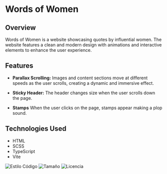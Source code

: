 # Words of Women

## Overview

Words of Women is a website showcasing quotes by influential women. The website features a clean and modern design with animations and interactive elements to enhance the user experience.

## Features

- **Parallax Scrolling:** Images and content sections move at different speeds as the user scrolls, creating a dynamic and immersive effect.

- **Sticky Header:** The header changes size when the user scrolls down the page.

- **Stamps** When the user clicks on the page, stamps appear making a plop sound.

## Technologies Used

- HTML
- SCSS
- TypeScript
- Vite

![Estilo Código](https://github.com/enflujo/enflujo-plantilla-vite/actions/workflows/estilo-codigo.yml/badge.svg)
![Tamaño](https://img.shields.io/github/repo-size/enflujo/enflujo-plantilla-vite?color=%235757f7&label=Tama%C3%B1o%20repo&logo=open-access&logoColor=white)
![Licencia](https://img.shields.io/github/license/enflujo/enflujo-plantilla-vite?label=Licencia&logo=open-source-initiative&logoColor=white)
